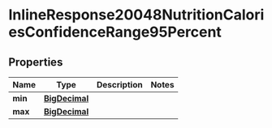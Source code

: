 

# InlineResponse20048NutritionCaloriesConfidenceRange95Percent

## Properties

Name | Type | Description | Notes
------------ | ------------- | ------------- | -------------
**min** | [**BigDecimal**](BigDecimal.md) |  | 
**max** | [**BigDecimal**](BigDecimal.md) |  | 




